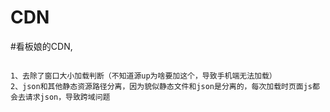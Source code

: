 # CDN
#看板娘的CDN,
```

1、去除了窗口大小加载判断（不知道源up为啥要加这个，导致手机端无法加载）
2、json和其他静态资源路径分离，因为貌似静态文件和json是分离的，每次加载时页面js都会去请求json，导致跨域问题
